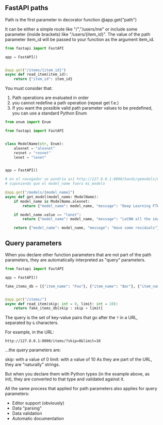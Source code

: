 
## FastAPI paths

Path is the first parameter in decorator function 
@app.get("path")

It can be either a simple route like "/","/users/me" or include some parameter (inside brackets) like "/users/{item_id}". The value of the path parameter item_id will be passed to your function as the argument item_id.
``` python
from fastapi import FastAPI

app = FastAPI()


@app.get("/items/{item_id}")
async def read_item(item_id):
    return {"item_id": item_id}
````

You must consider that:

1. Path operations are evaluated in order
2. you cannot redefine a path operation (repeat get f.e.)
3. If you want the possible valid path parameter values to be predefined, you can use a standard Python Enum

```python
from enum import Enum

from fastapi import FastAPI


class ModelName(str, Enum):
    alexnet = "alexnet"
    resnet = "resnet"
    lenet = "lenet"


app = FastAPI()

# en el navegador se pondría así http://127.0.0.1:8000/bands/gemodels/mi_modelo 
# suponiendo que el model_name fuera mi_modelo

@app.get("/models/{model_name}")
async def get_model(model_name: ModelName):
    if model_name is ModelName.alexnet:
        return {"model_name": model_name, "message": "Deep Learning FTW!"}

    if model_name.value == "lenet":
        return {"model_name": model_name, "message": "LeCNN all the images"}

    return {"model_name": model_name, "message": "Have some residuals"}
```

## Query parameters

When you declare other function parameters that are not part of the path parameters, they are automatically interpreted as "query" parameters.

```python
from fastapi import FastAPI

app = FastAPI()

fake_items_db = [{"item_name": "Foo"}, {"item_name": "Bar"}, {"item_name": "Baz"}]


@app.get("/items/")
async def read_item(skip: int = 0, limit: int = 10):
    return fake_items_db[skip : skip + limit]

```

The query is the set of key-value pairs that go after the `?` in a URL, separated by `&` characters.

For example, in the URL:


`http://127.0.0.1:8000/items/?skip=0&limit=10`

...the query parameters are:

skip: with a value of 0
limit: with a value of 10
As they are part of the URL, they are "naturally" strings.

But when you declare them with Python types (in the example above, as int), they are converted to that type and validated against it.

All the same process that applied for path parameters also applies for query parameters:

* Editor support (obviously)
* Data "parsing"
* Data validation
* Automatic documentation